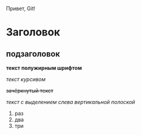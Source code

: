 Привет, Git!

# Заголовок

## подзаголовок

**текст полужирным шрифтом**

*текст курсивом*

~~зачёркнутый текст~~

_текст с выделением слева вертикальной полоской_

1. раз
2. два
3. три



